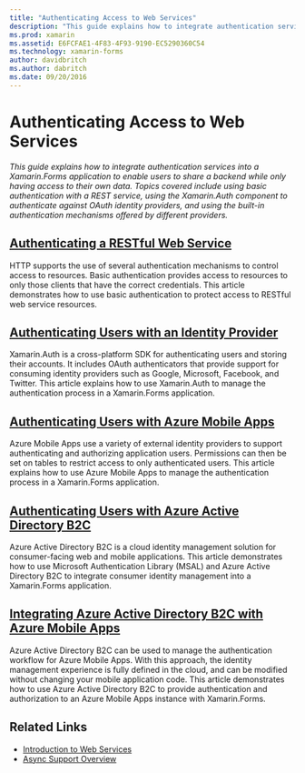 ```yaml
---
title: "Authenticating Access to Web Services"
description: "This guide explains how to integrate authentication services into a Xamarin.Forms application to enable users to share a backend while only having access to their own data. Topics covered include using basic authentication with a REST service, using the Xamarin.Auth component to authenticate against OAuth identity providers, and using the built-in authentication mechanisms offered by different providers."
ms.prod: xamarin
ms.assetid: E6FCFAE1-4F83-4F93-9190-EC5290360C54
ms.technology: xamarin-forms
author: davidbritch
ms.author: dabritch
ms.date: 09/20/2016
---
```


# Authenticating Access to Web Services

_This guide explains how to integrate authentication services into a Xamarin.Forms application to enable users to share a backend while only having access to their own data. Topics covered include using basic authentication with a REST service, using the Xamarin.Auth component to authenticate against OAuth identity providers, and using the built-in authentication mechanisms offered by different providers._

## [Authenticating a RESTful Web Service](rest.md)

HTTP supports the use of several authentication mechanisms to control access to resources. Basic authentication provides access to resources to only those clients that have the correct credentials. This article demonstrates how to use basic authentication to protect access to RESTful web service resources.

## [Authenticating Users with an Identity Provider](oauth.md)

Xamarin.Auth is a cross-platform SDK for authenticating users and storing their accounts. It includes OAuth authenticators that provide support for consuming identity providers such as Google, Microsoft, Facebook, and Twitter. This article explains how to use Xamarin.Auth to manage the authentication process in a Xamarin.Forms application.

## [Authenticating Users with Azure Mobile Apps](azure.md)

Azure Mobile Apps use a variety of external identity providers to support authenticating and authorizing application users. Permissions can then be set on tables to restrict access to only authenticated users. This article explains how to use Azure Mobile Apps to manage the authentication process in a Xamarin.Forms application.

## [Authenticating Users with Azure Active Directory B2C](azure-ad-b2c.md)

Azure Active Directory B2C is a cloud identity management solution for consumer-facing web and mobile applications. This article demonstrates how to use Microsoft Authentication Library (MSAL) and Azure Active Directory B2C to integrate consumer identity management into a Xamarin.Forms application.

## [Integrating Azure Active Directory B2C with Azure Mobile Apps](azure-ad-b2c-mobile-app.md)

Azure Active Directory B2C can be used to manage the authentication workflow for Azure Mobile Apps. With this approach, the identity management experience is fully defined in the cloud, and can be modified without changing your mobile application code. This article demonstrates how to use Azure Active Directory B2C to provide authentication and authorization to an Azure Mobile Apps instance with Xamarin.Forms.

## Related Links

- [Introduction to Web Services](~/cross-platform/data-cloud/web-services/index.md)
- [Async Support Overview](~/cross-platform/platform/async.md)
